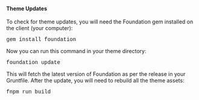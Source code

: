 <style>
	.code {
		font-size: 14;
		font-family: courier;
	}
</style>

<h4>Theme Updates</h4>

To check for theme updates, you will need the Foundation gem installed on the client (your computer):

<p class="code">gem install foundation</p>

Now you can run this command in your theme directory:

<p class="code">foundation update</p>

This will fetch the latest version of Foundation as per the release in your Gruntfile. After the update, you will need to rebuild all the theme assets:

<p class="code">fnpm run build</p>